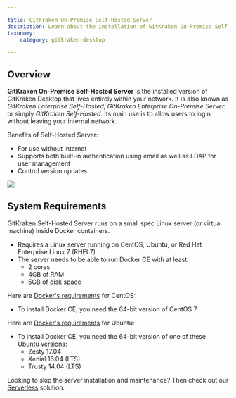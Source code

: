 ```yaml
---

title: GitKraken On-Premise Self-Hosted Server
description: Learn about the installation of GitKraken On-Premise Self-Hosted Server
taxonomy:
    category: gitkraken-desktop

---
```


## Overview

**GitKraken On-Premise Self-Hosted Server** is the installed version of GitKraken Desktop that lives entirely within your network. It is also known as *GitKraken Enterprise Self-Hosted*, *GitKraken Enterprise On-Premise Server*, or simply *GitKraken Self-Hosted*. Its main use is to allow users to login without leaving your internal network.

Benefits of Self-Hosted Server:

- For use without internet
- Supports both built-in authentication using email as well as LDAP for user management
- Control version updates

<img src='/wp-content/uploads/manage-users.png' srcset='/wp-content/uploads/manage-users@2x.png 2x' class="help-center-img img-bordered">

## System Requirements

GitKraken Self-Hosted Server runs on a small spec Linux server (or virtual machine) inside Docker containers.

  * Requires a Linux server running on CentOS, Ubuntu, or Red Hat Enterprise Linux 7 (RHEL7).
  * The server needs to be able to run Docker CE with at least:
    * 2 cores
    * 4GB of RAM
    * 5GB of disk space

Here are [Docker's requirements](https://docs.docker.com/engine/installation/linux/docker-ce/centos/) for CentOS:

  * To install Docker CE, you need the 64-bit version of CentOS 7.

Here are [Docker's requirements](https://docs.docker.com/engine/installation/linux/docker-ce/ubuntu/) for Ubuntu:

  * To install Docker CE, you need the 64-bit version of one of these Ubuntu versions:
    * Zesty 17.04
    * Xenial 16.04 (LTS)
    * Trusty 14.04 (LTS)

<div class='callout callout--neutral'>
  <p>Looking to skip the server installation and maintenance? Then check out our <a href="/gitkraken-desktop/stand-alone/">Serverless</a> solution.</p>
</div>




